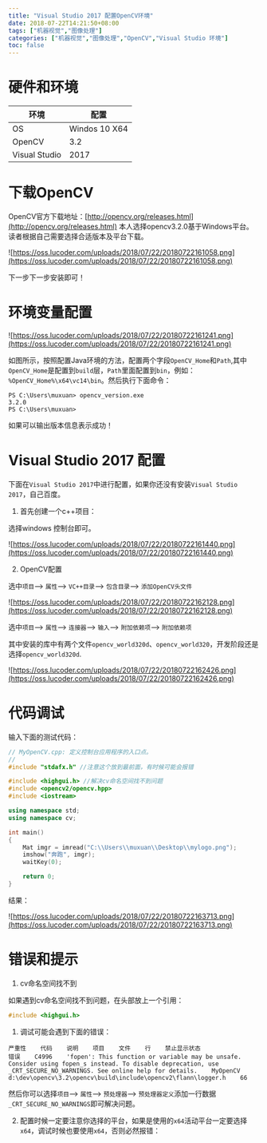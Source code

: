 ```yaml
---
title: "Visual Studio 2017 配置OpenCV环境"
date: 2018-07-22T14:21:50+08:00
tags: ["机器视觉","图像处理"]
categories: ["机器视觉","图像处理","OpenCV","Visual Studio 环境"]
toc: false
---
```


# 硬件和环境

|环境  |配置  |
|---------|---------|
|OS     | Windos 10 X64   |
|OpenCV     |     3.2     |
|Visual Studio     | 2017        |

<!--more -->
# 下载OpenCV

OpenCV官方下载地址：[http://opencv.org/releases.html](http://opencv.org/releases.html) 本人选择opencv3.2.0基于Windows平台。读者根据自己需要选择合适版本及平台下载。

![https://oss.lucoder.com/uploads/2018/07/22/20180722161058.png](https://oss.lucoder.com/uploads/2018/07/22/20180722161058.png)

下一步下一步安装即可！

# 环境变量配置

![https://oss.lucoder.com/uploads/2018/07/22/20180722161241.png](https://oss.lucoder.com/uploads/2018/07/22/20180722161241.png)

如图所示，按照配置Java环境的方法，配置两个字段`OpenCV_Home`和`Path`,其中`OpenCV_Home`是配置到`build`层，`Path`里面配置到`bin`，例如：`%OpenCV_Home%\x64\vc14\bin`。然后执行下面命令：

```shell
PS C:\Users\muxuan> opencv_version.exe
3.2.0
PS C:\Users\muxuan>
```
如果可以输出版本信息表示成功！

# Visual Studio 2017 配置

下面在`Visual Studio 2017`中进行配置，如果你还没有安装`Visual Studio 2017`，自己百度。

1. 首先创建一个c++项目：

选择windows 控制台即可。

![https://oss.lucoder.com/uploads/2018/07/22/20180722161440.png](https://oss.lucoder.com/uploads/2018/07/22/20180722161440.png)

2. OpenCV配置

选中`项目`--> `属性`--> `VC++目录`--> `包含目录`--> `添加OpenCV头文件`

![https://oss.lucoder.com/uploads/2018/07/22/20180722162128.png](https://oss.lucoder.com/uploads/2018/07/22/20180722162128.png)


选中`项目`--> `属性`--> `连接器`--> `输入`--> `附加依赖项`--> `附加依赖项`

其中安装的库中有两个文件`opencv_world320d`、`opencv_world320`，开发阶段还是选择`opencv_world320d`.

![https://oss.lucoder.com/uploads/2018/07/22/20180722162426.png](https://oss.lucoder.com/uploads/2018/07/22/20180722162426.png)

# 代码调试

输入下面的测试代码：
```cpp
// MyOpenCV.cpp: 定义控制台应用程序的入口点。
//
#include "stdafx.h" //注意这个放到最前面，有时候可能会报错

#include <highgui.h> //解决cv命名空间找不到问题
#include <opencv2/opencv.hpp>
#include <iostream>

using namespace std;
using namespace cv;

int main()
{
    Mat imgr = imread("C:\\Users\\muxuan\\Desktop\\mylogo.png");
    imshow("奔跑", imgr);
    waitKey(0);

    return 0;
}
```

结果：

![https://oss.lucoder.com/uploads/2018/07/22/20180722163713.png](https://oss.lucoder.com/uploads/2018/07/22/20180722163713.png)

# 错误和提示

1. cv命名空间找不到

如果遇到cv命名空间找不到问题，在头部放上一个引用：

```cpp
#include <highgui.h>
```

1. 调试可能会遇到下面的错误：
```
严重性    代码    说明    项目    文件    行    禁止显示状态
错误    C4996    'fopen': This function or variable may be unsafe. Consider using fopen_s instead. To disable deprecation, use _CRT_SECURE_NO_WARNINGS. See online help for details.    MyOpenCV    d:\dev\opencv\3.2\opencv\build\include\opencv2\flann\logger.h    66    
```
然后你可以选择`项目`--> `属性`--> `预处理器`--> `预处理器定义`添加一行数据`_CRT_SECURE_NO_WARNINGS`即可解决问题。

2. 配置时候一定要注意你选择的平台，如果是使用的`x64`活动平台一定要选择`x64`，调试时候也要使用`x64`，否则必然报错：